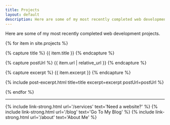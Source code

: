 ```yaml
---
title: Projects
layout: default
description: Here are some of my most recently completed web development projects.
---
```


Here are some of my most recently completed web development projects.

{% for item in site.projects %}

  {% capture title %}
    {{ item.title }}
  {% endcapture %}

  {% capture postUrl %}
    {{ item.url | relative_url }}
  {% endcapture %}

  {% capture excerpt %}
    {{ item.excerpt }}
  {% endcapture %}

  {% include post-excerpt.html 
    title=title 
    excerpt=excerpt
    postUrl=postUrl
  %}


{% endfor %}

<hr/>

{% include link-strong.html url='/services' text='Need a website?' %}
{% include link-strong.html url='/blog' text='Go To My Blog' %}
{% include link-strong.html url='/about' text='About Me' %}
